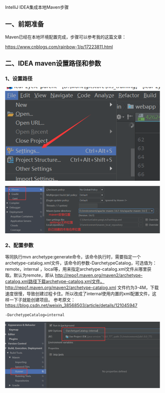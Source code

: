 IntelliJ IDEA集成本地Maven步骤

## 一、前期准备

Maven已经在本地环境配置完成，步骤可以参考我的这篇文章：

https://www.cnblogs.com/rainbow-1/p/17223811.html

## 二、IDEA maven设置路径和参数

### 1、设置路径

![image-20230316185724144](https://raw.githubusercontent.com/SAH01/wordpress-img/master/imgs/image-20230316185724144.png)

![image-20230316185934022](https://raw.githubusercontent.com/SAH01/wordpress-img/master/imgs/image-20230316185934022.png)

### 2、配置参数

等同执行mvn archetype:generate命令，该命令执行时，需要指定一个archetype-catalog.xml文件，该命令的参数-DarchetypeCatalog，可选值为：remote，internal ，local等，用来指定archetype-catalog.xml文件从哪里获取。默认为remote，即从 http://repo1.maven.org/maven2/archetype-catalog.xml路径下载archetype-catalog.xml文件。http://repo1.maven.org/maven2/archetype-catalog.xml 文件约为3-4M，下载速度很慢，导致创建过程卡住。所以改成了internal使用内置的xml配置文件，这样一下子就能创建项目。
参考原文：https://blog.csdn.net/weixin_38568503/article/details/121045947

```xml
-DarchetypeCatalog=internal
```

![image-20230316190050089](https://raw.githubusercontent.com/SAH01/wordpress-img/master/imgs/image-20230316190050089.png)